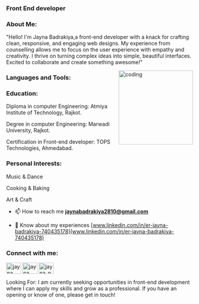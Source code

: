 
<h3>Front End developer</h3>

<h3>About Me:</h3>
<p>"Hello! I'm Jayna Badrakiya,a front-end developer with a knack 
for crafting clean, responsive, and engaging web designs. My experience from counselling allows me to focus on the user experience with empathy and creativity. 
I thrive on turning complex ideas into simple, beautiful interfaces. 
Excited to collaborate and create something awesome!"</p>

<img align="right" alt="coding" width="200" src="https://user-images.githubusercontent.com/59734313/157189039-c09b3e38-9f42-42c0-ab54-14f1574190a7.gif">

<h3 align="left">Languages and Tools:</h3>

<h3>Education:</h3>
<p>Diploma in computer Engineering: Atmiya Institute of Technology, Rajkot.</p>
<p>Degree in computer Engineering: Marwadi University, Rajkot.</p>
<p>Certification in Front-end developer: TOPS Technologies, Ahmedabad.</p>

<h3>Personal Interests:</h3>
<p>Music & Dance</p>
<p>Cooking & Baking</p>
<p>Art & Craft</p> 

- 📫 How to reach me **jaynabadrakiya2810@gmail.com**

- 📄 Know about my experiences [www.linkedin.com/in/er-jayna-badrakiya-740435178](www.linkedin.com/in/er-jayna-badrakiya-740435178)

<h3 align="left">Connect with me:</h3>
<p align="left">
<a href="https://linkedin.com/in/jayna badrakiya" target="blank"><img align="center" src="https://raw.githubusercontent.com/rahuldkjain/github-profile-readme-generator/master/src/images/icons/Social/linked-in-alt.svg" alt="jayna badrakiya" height="30" width="40" /></a>
<a href="https://fb.com/jayna badrakiya" target="blank"><img align="center" src="https://raw.githubusercontent.com/rahuldkjain/github-profile-readme-generator/master/src/images/icons/Social/facebook.svg" alt="jayna badrakiya" height="30" width="40" /></a>
<a href="https://instagram.com/jayna_peshavaria" target="blank"><img align="center" src="https://raw.githubusercontent.com/rahuldkjain/github-profile-readme-generator/master/src/images/icons/Social/instagram.svg" alt="jayna_peshavaria" height="30" width="40" /></a>
</p>

Looking For:
I am currently seeking opportunities in front-end development where I can apply my skills and grow as a professional. If you have an opening or know of one, please get in touch!


